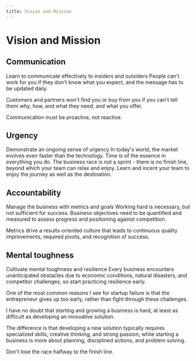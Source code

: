 ```yaml
---
title: Vision and Mission
---
```


# Vision and Mission

## Communication

Learn to communicate effectively to insiders and outsiders
People can't work for you if they don't know what you expect, and the message has to be updated daily.

Customers and partners won't find you or buy from you if you can't tell them why, how, and what they need, and what you offer.

Communication must be proactive, not reactive.

## Urgency

Demonstrate an ongoing sense of urgency
In today's world, the market evolves even faster than the technology. Time is of the essence in everything you do.
The business race is not a sprint - there is no finish line, beyond which your team can relax and enjoy. Learn and incent your team to enjoy the journey as well as the destination.

## Accountability

Manage the business with metrics and goals
Working hard is necessary, but not sufficient for success. Business objectives need to be quantified and measured to assess progress and positioning against competition.

Metrics drive a results-oriented culture that leads to continuous quality improvements, required pivots, and recognition of success.

## Mental toughness

Cultivate mental toughness and resilience
Every business encounters unanticipated obstacles due to economic conditions, natural disasters, and competitor challenges, so start practicing resilience early.

One of the most common reasons I see for startup failure is that the entrepreneur gives up too early, rather than fight through these challenges.

I have no doubt that starting and growing a business is hard, at least as difficult as developing an innovative solution.

The difference is that developing a new solution typically requires specialized skills, creative thinking, and strong passion, while starting a business is more about planning, disciplined actions, and problem solving.

Don't lose the race halfway to the finish line.
